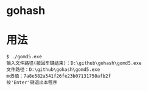 # gohash

# 用法

```shell
$ ./gomd5.exe
输入文件路径(按回车键结束)：D:\github\gohash\gomd5.exe
文件路径：D:\github\gohash\gomd5.exe
md5值：7a8e582a541f26fe23b07131750afb2f
按'Enter'键退出本程序
```
